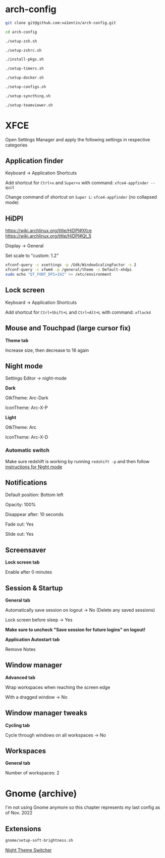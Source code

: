 # arch-config

```bash
git clone git@github.com:va1entin/arch-config.git

cd arch-config

./setup-zsh.sh

./setup-zshrc.sh

./install-pkgs.sh

./setup-timers.sh

./setup-docker.sh

./setup-configs.sh

./setup-syncthing.sh

./setup-teamviewer.sh
```

# XFCE

Open Settings Manager and apply the following settings in respective categories

## Application finder

Keyboard -> Application Shortcuts

Add shortcut for `Ctrl+x` and `Super+x` with command: `xfce4-appfinder --quit`

Change command of shortcut on `Super L`: `xfce4-appfinder` (no collapsed mode)

## HiDPI

<https://wiki.archlinux.org/title/HiDPI#Xfce>
<https://wiki.archlinux.org/title/HiDPI#Qt_5>

Display -> General

Set scale to "custom: 1.2"

```bash
xfconf-query -c xsettings -p /Gdk/WindowScalingFactor -s 2
xfconf-query -c xfwm4 -p /general/theme -s Default-xhdpi
sudo echo "QT_FONT_DPI=192" >> /etc/environment
```

## Lock screen

Keyboard -> Application Shortcuts

Add shortcut for `Ctrl+Shift+L` and `Ctrl+Alt+L` with command: `xflock4`

## Mouse and Touchpad (large cursor fix)

**Theme tab**

Increase size, then decrease to 16 again

## Night mode

Settings Editor -> night-mode

**Dark**

GtkTheme: Arc-Dark

IconTheme: Arc-X-P

**Light**

GtkTheme: Arc

IconTheme: Arc-X-D

### Automatic switch

Make sure redshift is working by running `redshift -p` and then follow [instructions for Night mode](https://github.com/bimlas/xfce4-night-mode#readme)

## Notifications

Default position: Bottom left

Opacity: 100%

Disappear after: 10 seconds

Fade out: Yes

Slide out: Yes

## Screensaver

**Lock screen tab**

Enable after 0 minutes

## Session & Startup

**General tab**

Automatically save session on logout -> No (Delete any saved sessions)

Lock screen before sleep -> Yes

**Make sure to uncheck "Save session for future logins" on logout!**

**Application Autostart tab**

Remove Notes

## Window manager

**Advanced tab**

Wrap workspaces when reaching the screen edge

With a dragged window -> No

## Window manager tweaks

**Cycling tab**

Cycle through windows on all workspaces -> No

## Workspaces

**General tab**

Number of workspaces: 2

# Gnome (archive)

I'm not using Gnome anymore so this chapter represents my last config as of Nov. 2022

## Extensions

```bash
gnome/setup-soft-brightness.sh
```

[Night Theme Switcher](https://extensions.gnome.org/extension/2236/night-theme-switcher/)
